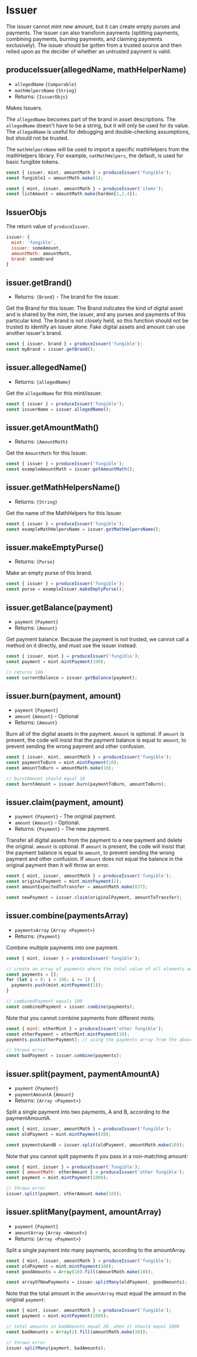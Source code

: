 # Issuer

The issuer cannot mint new amount, but it can create empty purses and payments. The issuer can also transform payments (splitting payments, combining payments, burning payments, and claiming payments exclusively). The issuer should be gotten from a trusted source and then relied upon as the decider of whether an untrusted payment is valid.

## produceIssuer(allegedName, mathHelperName)
- `allegedName` `{Comporable}`
- `mathHelpersName` `{String}`
- Returns: `{IssuerObjs}`

Makes Issuers.

The `allegedName` becomes part of the brand in asset descriptions. The `allegedName` doesn't have to be a string, but it will only be used for its value. The `allegedName` is useful for debugging and double-checking assumptions, but should not be trusted.

The `mathHelpersName` will be used to import a specific mathHelpers from the mathHelpers library. For example, `natMathHelpers`, the default, is used for basic fungible tokens.

```js
const { issuer, mint, amountMath } = produceIssuer('fungible');
const fungible1 = amountMath.make(1);

const { mint, issuer, amountMath } = produceIssuer('items');
const listAmount = amountMath.make(harden[1,2,4]);
```

## IssuerObjs

The return value of `produceIssuer`.

```js
issuer: {
  mint: 'fungible',
  issuer: someAmount,
  amountMath: amountMath,
  brand: someBrand
}
```

## issuer.getBrand()
- Returns: `{Brand}` - The brand for the issuer.

Get the Brand for this Issuer. The Brand indicates the kind of digital asset and is shared by the mint, the issuer, and any purses and payments of this particular kind. The brand is not closely held, so this function should not be trusted to identify an issuer alone. Fake digital assets and amount can use another issuer's brand.

```js
const { issuer, brand } = produceIssuer('fungible');
const myBrand = issuer.getBrand();
```

## issuer.allegedName()
- Returns: `{allegedName}`

Get the `allegedName` for this mint/issuer.

```js
const { issuer } = produceIssuer('fungible');
const issuerName = issuer.allegedName();
```

## issuer.getAmountMath()
- Returns: `{AmountMath}`

Get the `AmountMath` for this Issuer.

```js
const { issuer } = produceIssuer('fungible');
const exampleAmountMath = issuer.getAmountMath();
```

## issuer.getMathHelpersName()
- Returns: `{String}`

Get the name of the MathHelpers for this Issuer.

```js
const { issuer } = produceIssuer('fungible');
const exampleMathHelpersName = issuer.getMathHelpersName();
```

## issuer.makeEmptyPurse()
- Returns: `{Purse}`

Make an empty purse of this brand.

```js
const { issuer } = produceIssuer('fungible');
const purse = exampleIssuer.makeEmptyPurse();
```

## issuer.getBalance(payment)
- `payment` `{Payment}`
- Returns: `{Amount}`

Get payment balance. Because the payment is not trusted, we cannot call a method on it directly, and must use the issuer instead.

```js
const { issuer, mint } = produceIssuer('fungible');
const payment = mint.mintPayment(100);

// returns 100
const currentBalance = issuer.getBalance(payment);
```

## issuer.burn(payment, amount)
- `payment` `{Payment}`
- `amount` `{Amount}` - Optional
- Returns: `{Amount}`

Burn all of the digital assets in the payment. `Amount` is optional. If `amount` is present, the code will insist that the payment balance is equal to `amount`, to prevent sending the wrong payment and other confusion.

```js
const { issuer, mint, amountMath } = produceIssuer('fungible');
const paymentToBurn = mint.mintPayment(10);
const amountToBurn = amountMath.make(10);

// burntAmount should equal 10
const burntAmount = issuer.burn(paymentToBurn, amountToBurn);
```

## issuer.claim(payment, amount)
- `payment` `{Payment}` - The original payment.
- `amount` `{Amount}` - Optional.
- Returns: `{Payment}` - The new payment.

Transfer all digital assets from the payment to a new payment and delete the original. `amount` is optional. If `amount` is present, the code will insist that the payment balance is equal to `amount`, to prevent sending the wrong payment and other confusion. If `amount` does not equal the balance in the original payment then it will throw an error.

```js
const { mint, issuer, amountMath } = produceIssuer('fungible');
const originalPayment = mint.mintPayment(2);
const amountExpectedToTransfer = amountMath.make(837);

const newPayment = issuer.claim(originalPayment, amountToTransfer);
```

## issuer.combine(paymentsArray)
- `paymentsArray` `{Array <Payment>}`
- Returns: `{Payment}`

Combine multiple payments into one payment.

```js
const { mint, issuer } = produceIssuer('fungible');

// create an array of payments where the total value of all elements equals 100
const payments = [];
for (let i = 0; i < 100; i += 1) {
  payments.push(mint.mintPayment(1));
}

// combinedPayment equals 100
const combinedPayment = issuer.combine(payments);
```

Note that you cannot combine payments from different mints:

```js
const { mint: otherMint } = produceIssuer('other fungible');
const otherPayment = otherMint.mintPayment(10);
payments.push(otherPayment); // using the payments array from the above code

// throws error
const badPayment = issuer.combine(payments);
```

## issuer.split(payment, paymentAmountA)
- `payment` `{Payment}`
- `paymentAmountA` `{Amount}`
- Returns: `{Array <Payment>}`

Split a single payment into two payments, A and B, according to the paymentAmountA.

```js
const { mint, issuer, amountMath } = produceIssuer('fungible');
const oldPayment = mint.mintPayment(20);

const paymentsAandB = issuer.split(oldPayment, amountMath.make(10));
```

Note that you cannot split payments if you pass in a non-matching amount:

```js
const { mint, issuer } = produceIssuer('fungible');
const { amountMath: otherAmount } = produceIssuer('other fungible');
const payment = mint.mintPayment(1000);

// throws error
issuer.split(payment, otherAmount.make(10));
```

## issuer.splitMany(payment, amountArray)
- `payment` `{Payment}`
- `amountArray` `{Array <Amount>}`
- Returns: `{Array <Payment>}`

Split a single payment into many payments, according to the amountArray.

```js
const { mint, issuer, amountMath } = produceIssuer('fungible');
const oldPayment = mint.mintPayment(100);
const goodAmounts = Array(10).fill(amountMath.make(10));

const arrayOfNewPayments = issuer.splitMany(oldPayment, goodAmounts);
```

Note that the total amount in the `amountArray` must equal the amount in the original `payment`:

```js
const { mint, issuer, amountMath } = produceIssuer('fungible');
const payment = mint.mintPayment(1000);

// total amounts in badAmounts equal 20, when it should equal 1000
const badAmounts = Array(2).fill(amountMath.make(10));

// throws error
issuer.splitMany(payment, badAmounts);
```